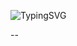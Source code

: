 ![TypingSVG](https://readme-typing-svg.demolab.com?font=Source+Code+Pro&size=40&duration=3000&pause=700&color=00CED1&center=true&vCenter=true&width=1000&height=90&lines=꧁༒☾FELICIAN☽༒꧂:+ＴＨＥ+SIMPLE+ＢＯＴ;🩸+VERSION－2025,+STABLE+＆+COOL+🩸;🩸+©️+ＴＯ+ＹＯＵ+ＢＹ+DEV+꧁༒☾FELICIAN☽༒꧂+🩸)
</a>

--
